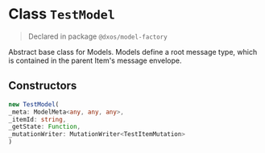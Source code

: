 # Class `TestModel`
> Declared in package `@dxos/model-factory`

Abstract base class for Models.
Models define a root message type, which is contained in the parent Item's message envelope.

## Constructors
```ts
new TestModel(
_meta: ModelMeta<any, any, any>,
_itemId: string,
_getState: Function,
_mutationWriter: MutationWriter<TestItemMutation>
)
```
